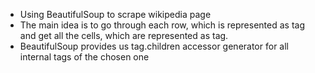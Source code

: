 - Using BeautifulSoup to scrape wikipedia page  
- The main idea is to go through each row, which is represented as <tr> tag and get all the cells, which are represented as <td> tag.  
- BeautifulSoup provides us tag.children accessor generator for all internal tags of the chosen one  
